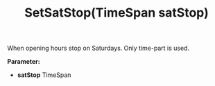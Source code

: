 ﻿---
uid: crmscript_ref_NSChatOpeningHours_SetSatStop
title: SetSatStop(TimeSpan satStop)
intellisense: NSChatOpeningHours.SetSatStop
keywords: NSChatOpeningHours, GetSatStop
so.topic: reference
---

When opening hours stop on Saturdays. Only time-part is used.

**Parameter:** 
 - **satStop** TimeSpan

